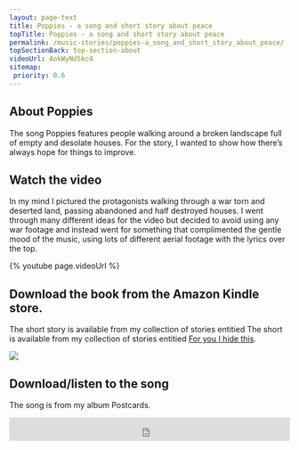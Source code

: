 ```yaml
---
layout: page-text
title: Poppies - a song and short story about peace
topTitle: Poppies - a song and short story about peace
permalink: /music-stories/poppies-a_song_and_short_story_about_peace/
topSectionBack: top-section-about
videoUrl: 4okWyNdSkc4
sitemap:
 priority: 0.6
---
```


## About Poppies
The song Poppies features people walking around a broken landscape full of empty and desolate houses. For the story, I wanted to show how there’s always hope for things to improve. 

## Watch the video

In my mind I pictured the protagonists walking through a war torn and deserted land, passing abandoned and half destroyed houses. I went through many different ideas for the video but decided to avoid using any war footage and instead went for something that complimented the gentle mood of the music, using lots of different aerial footage with the lyrics over the top.

{% youtube page.videoUrl %}

## Download the book from the Amazon Kindle store.

The short story is available from my collection of stories entitied The short is available from my collection of stories entitied [For you I hide this](https://read.amazon.co.uk/kp/embed?asin=B01N3OBT3W&preview=newtab&linkCode=kpe&ref_=cm_sw_r_kb_dp_k9XsybYE50G27).

<a target="_blank"  href="https://www.amazon.co.uk/gp/product/B01N3OBT3W/ref=as_li_tl?ie=UTF8&camp=1634&creative=6738&creativeASIN=B01N3OBT3W&linkCode=as2&tag=nigebunn-21&linkId=20997b9645c5122d7f64e76122f57bf3"><img border="0" src="//ws-eu.amazon-adsystem.com/widgets/q?_encoding=UTF8&MarketPlace=GB&ASIN=B01N3OBT3W&ServiceVersion=20070822&ID=AsinImage&WS=1&Format=_SL250_&tag=nigebunn-21" ></a><img src="//ir-uk.amazon-adsystem.com/e/ir?t=nigebunn-21&l=am2&o=2&a=B01N3OBT3W" width="1" height="1" border="0" alt="" style="border:none !important; margin:0px !important;" />



## Download/listen to the song

The song is from my album Postcards.
<iframe style="border: 0; width: 100%; height: 42px;" src="http://bandcamp.com/EmbeddedPlayer/album=1566325814/size=small/bgcol=ffffff/linkcol=0687f5/track=3645378082/transparent=true/" seamless><a href="http://sugardrum.bandcamp.com/album/postcards">Postcards by Sugardrum</a></iframe>